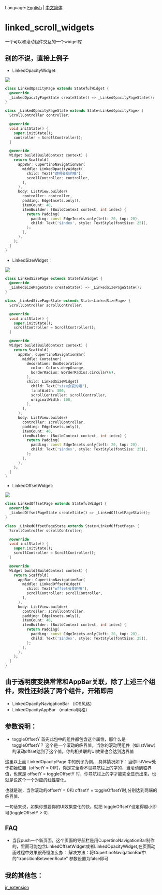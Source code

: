Language: [English](https://github.com/luckysmg/linked_scroll_widgets/blob/master/README.md) | [中文简体](https://github.com/luckysmg/linked_scroll_widgets/blob/master/README-CN.md)


# linked_scroll_widgets

一个可以和滚动组件交互的一个widget库

## 别的不说，直接上例子

- LinkedOpacityWidget:

![](https://github.com/luckysmg/linked_scroll_widgets/blob/master/gifImage/opacity.gif)
```dart
class LinkedOpacityPage extends StatefulWidget {
  @override
  _LinkedOpacityPageState createState() => _LinkedOpacityPageState();
}

class _LinkedOpacityPageState extends State<LinkedOpacityPage> {
  ScrollController controller;

  @override
  void initState() {
    super.initState();
    controller = ScrollController();
  }

  @override
  Widget build(BuildContext context) {
    return Scaffold(
      appBar: CupertinoNavigationBar(
        middle: LinkedOpacityWidget(
          child: Text("透明会变的哦"),
          scrollController: controller,
        ),
      ),
      body: ListView.builder(
        controller: controller,
        padding: EdgeInsets.only(),
        itemCount: 40,
        itemBuilder: (BuildContext context, int index) {
          return Padding(
            padding: const EdgeInsets.only(left: 20, top: 20),
            child: Text('$index', style: TextStyle(fontSize: 25)),
          );
        },
      ),
    );
  }
}
```

- LinkedSizeWidget：

![](https://github.com/luckysmg/linked_scroll_widgets/blob/master/gifImage/size.gif)

```dart
class LinkedSizePage extends StatefulWidget {
  @override
  _LinkedSizePageState createState() => _LinkedSizePageState();
}

class _LinkedSizePageState extends State<LinkedSizePage> {
  ScrollController scrollController;

  @override
  void initState() {
    super.initState();
    scrollController = ScrollController();
  }

  @override
  Widget build(BuildContext context) {
    return Scaffold(
      appBar: CupertinoNavigationBar(
        middle: Container(
          decoration: BoxDecoration(
            color: Colors.deepOrange,
            borderRadius: BorderRadius.circular(6),
          ),
          child: LinkedSizeWidget(
            child: Text("size会变的哦"),
            finalWidth: 300,
            scrollController: scrollController,
            originalWidth: 100,
          ),
        ),
      ),
      body: ListView.builder(
        controller: scrollController,
        padding: EdgeInsets.only(),
        itemCount: 40,
        itemBuilder: (BuildContext context, int index) {
          return Padding(
            padding: const EdgeInsets.only(left: 20, top: 20),
            child: Text('$index', style: TextStyle(fontSize: 25)),
          );
        },
      ),
    );
  }
}
```

- LinkedOffsetWidget:

![](https://github.com/luckysmg/linked_scroll_widgets/blob/master/gifImage/offset.gif)

```dart
class LinkedOffsetPage extends StatefulWidget {
  @override
  _LinkedOffsetPageState createState() => _LinkedOffsetPageState();
}

class _LinkedOffsetPageState extends State<LinkedOffsetPage> {
  ScrollController scrollController;

  @override
  void initState() {
    super.initState();
    scrollController = ScrollController();
  }

  @override
  Widget build(BuildContext context) {
    return Scaffold(
      appBar: CupertinoNavigationBar(
        middle: LinkedOffsetWidget(
          child: Text("offset会变的哦"),
          scrollController: scrollController,
        ),
      ),
      body: ListView.builder(
        controller: scrollController,
        padding: EdgeInsets.only(),
        itemCount: 40,
        itemBuilder: (BuildContext context, int index) {
          return Padding(
            padding: const EdgeInsets.only(left: 20, top: 20),
            child: Text('$index', style: TextStyle(fontSize: 25)),
          );
        },
      ),
    );
  }
}

```
## 由于透明度变换常常和AppBar关联，除了上述三个组件，索性还封装了两个组件，开箱即用
- LinkedOpacityNavigationBar （iOS风格）
- LinkedOpacityAppBar （material风格）

## 参数说明：
- toggleOffsetY 
 首先此包中的组件都包含这个属性，那什么是toggleOffsetY？
 这个是一个滚动的临界值，当你的滚动明组件（如listView）的滚动offset达到了这个值，你的相关联的UI效果也会达到边界值
 
 这里以上面 LinkedOpacityPage 中的例子为例，
 具体情况如下：当你listView处于初始位置（offsetY = 0)时，你是完全看不见导航栏上的字的，当滚动到临界值，也就是
 offsetY = toggleOffsetY 时，你导航栏上的字才能完全显示出来，也就是说这个一个对应的线性变化。
 
 也就是说，当你滚动的offsetY = 0和 offsetY = toggleOffsetY时,分别达到两端的临界值.
 
 一句话来说，如果你想要你的UI效果变化的快，就把 toggleOffsetY设定得越小即可(toggleOffsetY > 0).
 
 
## FAQ
- 当我push一个新页面，这个页面的导航栏是用CupertinoNavigationBar制作的，里面可能包含LinkedOffsetWidget或者LinkedOpacityWidget,在页面动画过程中效果很奇怪怎么办：
解决方法：将CupertinoNavigationBar中的"transitionBetweenRoute" 参数设置为false即可


## 我的其他包：
 [jr_extension](https://pub.dev/packages/jr_extension)
 
 
 


